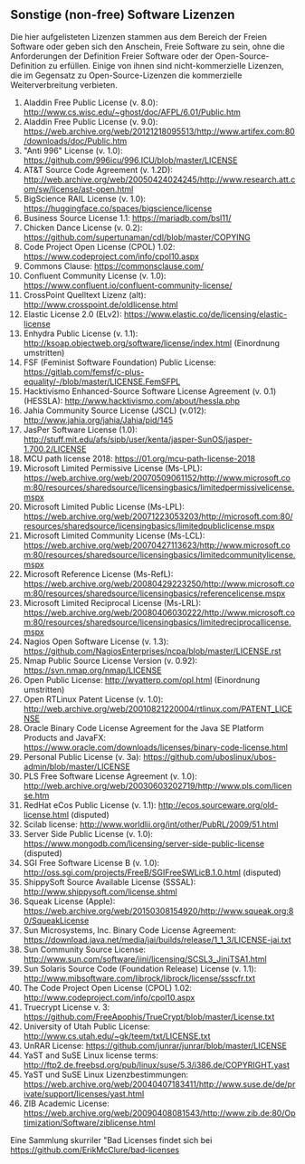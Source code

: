 ## Sonstige (non-free) Software Lizenzen

Die hier aufgelisteten Lizenzen stammen aus dem Bereich der Freien Software oder geben sich den Anschein, Freie Software zu sein, ohne die Anforderungen der Definition Freier Software oder der Open-Source-Definition zu erfüllen. Einige von ihnen sind nicht-kommerzielle Lizenzen, die im Gegensatz zu Open-Source-Lizenzen die kommerzielle Weiterverbreitung verbieten.

1. Aladdin Free Public License (v. 8.0): http://www.cs.wisc.edu/~ghost/doc/AFPL/6.01/Public.htm
1. Aladdin Free Public License (v. 9.0): https://web.archive.org/web/20121218095513/http://www.artifex.com:80/downloads/doc/Public.htm
1. "Anti 996" License (v. 1.0): https://github.com/996icu/996.ICU/blob/master/LICENSE
1. AT&T Source Code Agreement (v. 1.2D): http://web.archive.org/web/20050424024245/http://www.research.att.com/sw/license/ast-open.html
2. BigScience RAIL License (v. 1.0): https://huggingface.co/spaces/bigscience/license
3. Business Source License 1.1: https://mariadb.com/bsl11/
4. Chicken Dance License (v. 0.2): https://github.com/supertunaman/cdl/blob/master/COPYING 
5. Code Project Open License (CPOL) 1.02: https://www.codeproject.com/info/cpol10.aspx
6. Commons Clause: https://commonsclause.com/
7. Confluent Community License (v. 1.0): https://www.confluent.io/confluent-community-license/
8. CrossPoint Quelltext Lizenz (alt): http://www.crosspoint.de/oldlicense.html
9. Elastic License 2.0 (ELv2): https://www.elastic.co/de/licensing/elastic-license
10. Enhydra Public License (v. 1.1): http://ksoap.objectweb.org/software/license/index.html (Einordnung umstritten)
11. FSF (Feminist Software Foundation) Public License: https://gitlab.com/femsf/c-plus-equality/-/blob/master/LICENSE.FemSFPL
12. Hacktivismo Enhanced-Source Software License Agreement (v. 0.1) (HESSLA): http://www.hacktivismo.com/about/hessla.php
13. Jahia Community Source License (JSCL) (v.012): http://www.jahia.org/jahia/Jahia/pid/145
14. JasPer Software License (1.0): http://stuff.mit.edu/afs/sipb/user/kenta/jasper-SunOS/jasper-1.700.2/LICENSE
15. MCU path license 2018: https://01.org/mcu-path-license-2018
16. Microsoft Limited Permissive License (Ms-LPL): https://web.archive.org/web/20070509061152/http://www.microsoft.com:80/resources/sharedsource/licensingbasics/limitedpermissivelicense.mspx 
17. Microsoft Limited Public License (Ms-LPL): https://web.archive.org/web/20071223053203/http://microsoft.com:80/resources/sharedsource/licensingbasics/limitedpubliclicense.mspx 
18. Microsoft Limited Community License (Ms-LCL): https://web.archive.org/web/20070427113623/http://www.microsoft.com:80/resources/sharedsource/licensingbasics/limitedcommunitylicense.mspx
19. Microsoft Reference License (Ms-RefL): https://web.archive.org/web/20080429223250/http://www.microsoft.com:80/resources/sharedsource/licensingbasics/referencelicense.mspx
20. Microsoft Limited Reciprocal License (Ms-LRL): https://web.archive.org/web/20080406030222/http://www.microsoft.com:80/resources/sharedsource/licensingbasics/limitedreciprocallicense.mspx
21. Nagios Open Software License (v. 1.3): https://github.com/NagiosEnterprises/ncpa/blob/master/LICENSE.rst
22. Nmap Public Source License Version (v. 0.92): https://svn.nmap.org/nmap/LICENSE
23. Open Public License: http://wyatterp.com/opl.html (Einordnung umstritten)
24. Open RTLinux Patent License (v. 1.0): http://web.archive.org/web/20010821220004/rtlinux.com/PATENT_LICENSE
25. Oracle Binary Code License Agreement for the Java SE Platform Products and JavaFX: https://www.oracle.com/downloads/licenses/binary-code-license.html
26. Personal Public License (v. 3a): https://github.com/uboslinux/ubos-admin/blob/master/LICENSE
27. PLS Free Software License Agreement (v. 1.0): http://web.archive.org/web/20030603202719/http://www.pls.com/license.htm
28. RedHat eCos Public License (v. 1.1): http://ecos.sourceware.org/old-license.html (disputed)
29. Scilab license: http://www.worldlii.org/int/other/PubRL/2009/51.html
30. Server Side Public License (v. 1.0): https://www.mongodb.com/licensing/server-side-public-license (disputed)
31. SGI Free Software License B (v. 1.0): http://oss.sgi.com/projects/FreeB/SGIFreeSWLicB.1.0.html (disputed)
32. ShippySoft Source Available License (SSSAL): http://www.shippysoft.com/license.shtml
33. Squeak License (Apple): https://web.archive.org/web/20150308154920/http://www.squeak.org:80/SqueakLicense
34. Sun Microsystems, Inc. Binary Code License Agreement: https://download.java.net/media/jai/builds/release/1_1_3/LICENSE-jai.txt
35. Sun Community Source License: http://www.sun.com/software/jini/licensing/SCSL3_JiniTSA1.html
36. Sun Solaris Source Code (Foundation Release) License (v. 1.1): http://www.mibsoftware.com/librock/librock/license/ssscfr.txt
37. The Code Project Open License (CPOL) 1.02: http://www.codeproject.com/info/cpol10.aspx
38. Truecrypt License v. 3: https://github.com/FreeApophis/TrueCrypt/blob/master/License.txt
39. University of Utah Public License: http://www.cs.utah.edu/~gk/teem/txt/LICENSE.txt
40. UnRAR License: https://github.com/junrar/junrar/blob/master/LICENSE
41. YaST and SuSE Linux license terms: http://ftp2.de.freebsd.org/pub/linux/suse/5.3/i386.de/COPYRIGHT.yast
42. YaST und SuSE Linux Lizenzbestimmungen: https://web.archive.org/web/20040407183411/http://www.suse.de/de/private/support/licenses/yast.html
43. ZIB Academic License: https://web.archive.org/web/20090408081543/http://www.zib.de:80/Optimization/Software/ziblicense.html

Eine Sammlung skurriler "Bad Licenses findet sich bei https://github.com/ErikMcClure/bad-licenses
